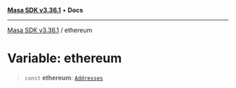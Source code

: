 [**Masa SDK v3.36.1**](../README.md) • **Docs**

***

[Masa SDK v3.36.1](../globals.md) / ethereum

# Variable: ethereum

> `const` **ethereum**: [`Addresses`](../interfaces/Addresses.md)
